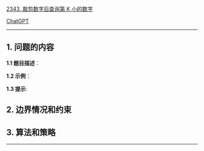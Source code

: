 [2343. 裁剪数字后查询第 K 小的数字](https://leetcode.cn/problems/query-kth-smallest-trimmed-number)

[ChatGPT](chat.openai.com)

---

## 1. 问题的内容
**1.1 题目描述**：

**1.2 示例**：

**1.3 提示**:

## 2. 边界情况和约束


## 3. 算法和策略

---

